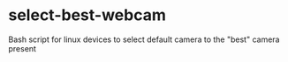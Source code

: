 # select-best-webcam
Bash script for linux devices to select default camera to the "best" camera present
